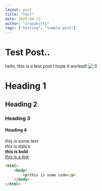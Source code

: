 ```yaml
---
layout: post
title: "Test"
date: 2025-04-12
author: "crazykitty"
tags: ["testing", "sample post"]
---
```

# Test Post..
hello, this is a test post I hope it worked!
![:3](https://cdn.donmai.us/original/60/9f/__hatsune_miku_vocaloid_drawn_by_misoni_mi_soni__609f7cbd1f97c2cfb8de7abd939c5063.jpg)
# Heading 1
## Heading 2
### Heading 3
#### Heading 4
this is some text  
*this is italics*  
**this is bold**  
[this is a link](https://www.youtube.com/watch?v=dQw4w9WgXcQ)
``` html
<html>
    <body>
        <p>this is some code</p>
    </body>
</html>
```
